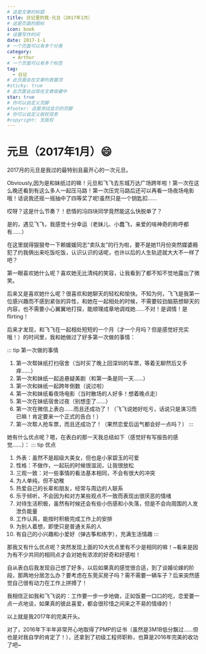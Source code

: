 ```yaml
---
# 这是文章的标题
title: 日记里的我-元旦（2017年1月）
# 这是页面的图标
icon: book
# 设置写作时间
date: 2017-1-1
# 一个页面可以有多个分类
category:
  - Arthur
# 一个页面可以有多个标签
tag:
  - 日记
# 此页面会在文章列表置顶
#sticky: true
# 此页面会出现在文章收藏中
star: true
# 你可以自定义页脚
#footer: 这是测试显示的页脚
# 你可以自定义版权信息
#copyright: 无版权
---
```

# 元旦（2017年1月）😄

2017月的元旦是我过的最特别且最开心的一次元旦。

Obviously,因为是和妹纸过的嘛！元旦和飞飞去东城万达广场跨年啦！第一次在这么晚还看到有这么多人一起压马路！第一次压完马路后还可以再看一场夜场电影哦！话说我还摇一摇抽中了四等奖了呢!虽然只是一个钥匙扣……

哎呀？这是什么节奏？！悲情的冯四块同学竟然能这么快脱单了？

是的，遇见飞飞，我感觉十分幸运（老妹儿、小蠢飞，亲爱的啥神奇的称呼都有……）

在这里就得狠狠夸一下赖媛媛同志“卖队友”的行为啦，要不是她11月份突然媒婆瘾犯了约我俩出来吃饭吃饭，认识认识的话呢，也许以后的人生轨迹就大大不一样了吧？

第一眼喜欢她什么呢？喜欢她无比清纯的笑容，让我看到了都不知不觉地露出了微笑。

后来又是喜欢她什么呢？很喜欢和她聊天的轻松和愉快。不知为何，飞飞是我第一位感兴趣而不感到紧张的异性，和她在一起相处的时候，不需要较劲脑筋想聊天的内容，也不需要小心翼翼地打探，能顺理成章地调戏她……不对！是调情！是flirting！

后来才发现，和飞飞在一起相处短短的一个月（才一个月吗？但是感觉好充实哦！）的时间里，我和她做过了好多第一次做的事情：

::: tip 第一次做的事情

1. 第一次帮妹纸打扫宿舍（当时买了晚上回深圳的车票，等着无聊然后又手痒……）
2. 第一次和妹纸一起追悬疑美剧（和第一条是同一天……）
3. 第一次和妹纸一起跨年倒数（说过啦）
4. 第一次和妹纸看夜场电影（当时散场的人好多！想着晚点走）
5. 第一次在妹纸宿舍过夜（别想歪了……）
6. 第一次在微信上表白……而且还成功了！（飞飞说她好吃亏，话说只是演习而已嘛！肯定要来一个正式的告白！）
7. 第一次帮人抢车票，而且还成功了！（果然恋爱后运气都会好一点吗？）
   :::

她有什么优点呢？嗯，在表白的那一天我总结如下（感觉好有写报告的感觉……）：
::: tip 优点

1. 外表：虽然不是超级大美女，但也是小家碧玉的可爱
2. 性格：不做作，一起玩的时候很滋润，让我很放松
3. 三观一致：对一些事情的看法基本相同，不会有很大的冲突
4. 为人单纯，但不幼稚
5. 热爱自己的长辈和朋友，经常与周边的人联系
6. 乐于倾听，不会因为和对方某些观点不一致而表现出很厌恶的情绪
7. 对待生活积极，虽然有时候还会有些小伤感和小失落，但是不会向周围的人发泄负能量
8. 工作认真，能按时积极完成工作上的安排
9. 为别人着想，即使只是普通关系的人
10. 有自己的小兴趣和小爱好（弹古筝和练字），充满生活情趣
:::

那我又有什么优点呢？突然发现上面的10大优点里有不少是相同的嘛！\~看来是因为有不少共同的相同点才会对她有浓浓的好奇和好感啦！

自从表白后我发现自己想了好多，以后如果真的感觉很合适，到了谈婚论嫁的阶段，那两地分居怎么办？要考虑在东莞买房子吗？需不需要一辆车子？后来突然感觉自己很有动力在工作上拼搏了！

我相信正如我和飞飞说的：工作要一步一步地做，正如饭要一口口的吃，恋爱要一点一点地谈，如果真的彼此喜爱，都会很珍惜之间来之不易的情缘的！

以上就是我2017年的完美开头。

对了，2016年下半年非常开心地取得了PMP的证书（虽然是3M1B低分飘过……但也是对我自学的肯定了！），还拿到了初级工程师职称，也算是2016年完美的收功了吧\~
